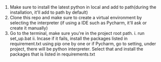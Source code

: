 1. Make sure to install the latest python in local and add to path(during the installation, 
   it'll add to path by default)
2. Clone this repo and make sure to create a virtual environment by selecting the interpreter
   (if using a IDE such as Pycharm, it'll ask or create it manually)
3. Go to the terminal, make sure you're in the project root path. 
   i. run set_up.bat
   ii. Incase if it fails, install the packages listed in requirement.txt using pip one by one or if 
       Pycharm, go to setting, under project, there will be python interpreter. Select that and install
       the packages that is listed in requirements.txt